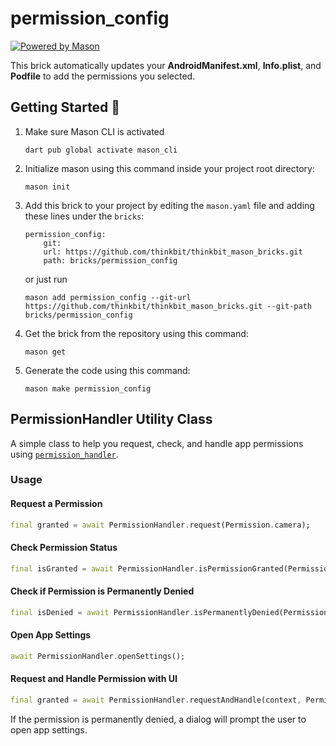 # permission_config

[![Powered by Mason](https://img.shields.io/endpoint?url=https%3A%2F%2Ftinyurl.com%2Fmason-badge)](https://github.com/felangel/mason)

This brick automatically updates your **AndroidManifest.xml**, **Info.plist**, and **Podfile** to add the permissions you selected.

## Getting Started 🚀

1. Make sure Mason CLI is activated
   ```
   dart pub global activate mason_cli
   ```
2. Initialize mason using this command inside your project root directory:
   ```
   mason init
   ```
3. Add this brick to your project by editing the `mason.yaml` file and adding these lines under the `bricks`:

   ```
   permission_config:
       git:
       url: https://github.com/thinkbit/thinkbit_mason_bricks.git
       path: bricks/permission_config
   ```

   or just run

   ```
   mason add permission_config --git-url https://github.com/thinkbit/thinkbit_mason_bricks.git --git-path bricks/permission_config
   ```

4. Get the brick from the repository using this command:
   ```
   mason get
   ```
5. Generate the code using this command:
   ```
   mason make permission_config
   ```

## PermissionHandler Utility Class

A simple class to help you request, check, and handle app permissions using [`permission_handler`][2].

### Usage

#### Request a Permission

```dart
final granted = await PermissionHandler.request(Permission.camera);
```

#### Check Permission Status

```dart
final isGranted = await PermissionHandler.isPermissionGranted(Permission.location);
```

#### Check if Permission is Permanently Denied

```dart
final isDenied = await PermissionHandler.isPermanentlyDenied(Permission.microphone);
```

#### Open App Settings

```dart
await PermissionHandler.openSettings();
```

#### Request and Handle Permission with UI

```dart
final granted = await PermissionHandler.requestAndHandle(context, Permission.contacts);
```

If the permission is permanently denied, a dialog will prompt the user to open app settings.

[1]: https://github.com/felangel/mason
[2]: https://pub.dev/packages/permission_handler
